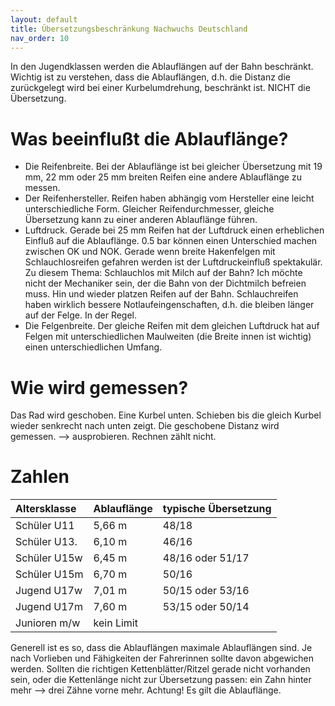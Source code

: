 ```yaml
---
layout: default
title: Übersetzungsbeschränkung Nachwuchs Deutschland
nav_order: 10
---
```

In den Jugendklassen werden die Ablauflängen auf der Bahn beschränkt. Wichtig ist zu verstehen, dass die Ablauflängen, d.h. die Distanz die zurückgelegt wird bei einer Kurbelumdrehung, beschränkt ist. NICHT die Übersetzung.
# Was beeinflußt die Ablauflänge?
- Die Reifenbreite. Bei der Ablauflänge ist bei gleicher Übersetzung mit 19 mm, 22 mm oder 25 mm breiten Reifen eine andere Ablauflänge zu messen.
- Der Reifenhersteller. Reifen haben abhängig vom Hersteller eine leicht unterschiedliche Form. Gleicher Reifendurchmesser, gleiche Übersetzung kann zu einer anderen Ablauflänge führen. 
- Luftdruck. Gerade bei 25 mm Reifen hat der Luftdruck einen erheblichen Einfluß auf die Ablauflänge. 0.5 bar können einen Unterschied machen zwischen OK und NOK. Gerade wenn breite Hakenfelgen mit Schlauchlosreifen gefahren werden ist der Luftdruckeinfluß spektakulär. Zu diesem Thema: Schlauchlos mit Milch auf der Bahn? Ich möchte nicht der Mechaniker sein, der die Bahn von der Dichtmilch befreien muss. Hin und wieder platzen Reifen auf der Bahn. Schlauchreifen haben wirklich bessere Notlaufeingenschaften, d.h. die bleiben länger auf der Felge. In der Regel. 
- Die Felgenbreite. Der gleiche Reifen mit dem gleichen Luftdruck hat auf Felgen mit unterschiedlichen Maulweiten (die Breite innen ist wichtig) einen unterschiedlichen Umfang.

# Wie wird gemessen?
Das Rad wird geschoben. Eine Kurbel unten. Schieben bis die gleich Kurbel wieder senkrecht nach unten zeigt. Die geschobene Distanz wird gemessen. --> ausprobieren. Rechnen zählt nicht.

# Zahlen

| Altersklasse  | Ablauflänge | typische Übersetzung|
|:--------------|:------------|:--------------------|
| Schüler U11   | 5,66 m      | 48/18 |
| Schüler U13.  | 6,10 m      | 46/16 |
| Schüler U15w  | 6,45 m      | 48/16 oder 51/17 |
| Schüler U15m  | 6,70 m      | 50/16 |
| Jugend U17w  | 7,01 m      | 50/15 oder 53/16 |
| Jugend U17m  | 7,60 m      | 53/15 oder 50/14 |
| Junioren m/w | kein Limit | |

Generell ist es so, dass die Ablauflängen maximale Ablauflängen sind. Je nach Vorlieben und Fähigkeiten der Fahrerinnen sollte davon abgewichen werden. 
Sollten die richtigen Kettenblätter/Ritzel gerade nicht vorhanden sein, oder die Kettenlänge nicht zur Übersetzung passen: ein Zahn hinter mehr --> drei Zähne vorne mehr. Achtung! Es gilt die Ablauflänge. 

